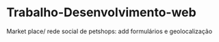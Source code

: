 # Trabalho-Desenvolvimento-web

Market place/ rede social de petshops:
add formulários e geolocalização
